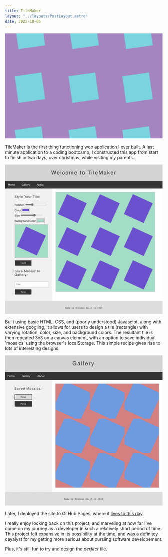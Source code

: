 ```yaml
---
title: TileMaker
layout: "../layouts/PostLayout.astro"
date: 2022-10-05
---
```


![Purple and blue tile](../images/tilemaker/tile-purple.png)

TileMaker is the first thing functioning web application I ever
built. A last minute application to a coding bootcamp, I
constructed this app from start to finish in two days, over
christmas, while visiting my parents.

![Tilemaker screenshot](../images/tilemaker/tile-home.png)

Built using basic HTML, CSS, and (poorly understood) Javascipt,
along with extensive googling, it allows for users to design a
tile (rectangle) with varying rotation, color, size, and
background colors. The resultant tile is then repeated 3x3 on a
canvas element, with an option to save individual
'mosaics' using the browser's localStorage. This
simple recipe gives rise to lots of interesting designs.

![Tile Gallery](../images/tilemaker/tile-gallery.png)

Later, I deployed the site to GitHub Pages, where it [lives to this day](https://brendanrsmith.github.io/tilemaker/).

I really enjoy looking back on this project, and marveling at
how far I've come on my journey as a developer in such a
relatively short period of time. This project felt expansive in
its possibility at the time, and was a definitey cayalyst for my
getting more serious about pursiing software developement.

Plus, it's still fun to try and design the *perfect* tile.
